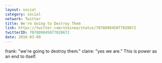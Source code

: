 ```yaml
---
layout: social
category: social
network: Twitter
title: We're Going to Destroy Them
link: https://twitter.com/steinea/status/707809845077020672
twitterID: 707809845077020672
date: 2016-03-09
---
```


frank: "we're going to destroy them." claire: "yes we are." This is power as an end to itself.
